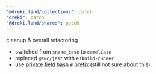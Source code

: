 ```yaml
---
"@dreki.land/collections": patch
"dreki": patch
"@dreki.land/shared": patch
---
```


cleanup & overall refactoring

- switched from `snake_case` to `camelCase`
- replaced `@swc/jest` with `esbuild-runner`
- use [private field hash `#` prefix](https://developer.mozilla.org/en-US/docs/Web/JavaScript/Reference/Classes/Private_class_fields) (still not sure about this)
